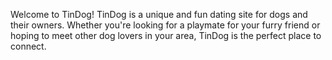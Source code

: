 Welcome to TinDog! TinDog is a unique and fun dating site for dogs and their owners. Whether you're looking for a playmate for your furry friend or hoping to meet other dog lovers in your area, TinDog is the perfect place to connect.

